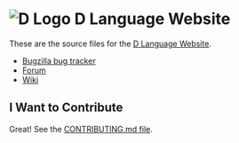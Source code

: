 ![D Logo](http://dlang.org/images/dlogo.png) D Language Website
===============================================================

These are the source files for the [D Language Website](http://dlang.org).

* [Bugzilla bug tracker](http://d.puremagic.com/issues/)
* [Forum](http://forum.dlang.org/)
* [Wiki](http://wiki.dlang.org/)

I Want to Contribute
--------------------

Great!
See the [CONTRIBUTING.md file](CONTRIBUTING.md).

